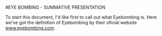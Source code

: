 #EYE BOMBING - SUMMATIVE PRESENTATION 

To start this document, I'd like first to call out what Eyebombing is. Here we've got the definition of Eyebombing by their oficial website www.eyebombing.com. 